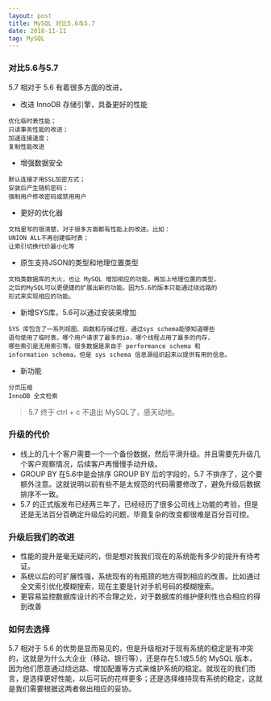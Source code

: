 ```yaml
---
layout: post
title: MySQL 对比5.6与5.7
date: 2018-11-11
tag: MySQL
---
```


### 对比5.6与5.7
 5.7 相对于 5.6 有着很多方面的改进，

- 改进 InnoDB 存储引擎，具备更好的性能

```
优化临时表性能；
只读事务性能的改进；
加速连接速度；
复制性能改进
```

- 增强数据安全

```
默认连接才用SSL加密方式；
安装后产生随机密码；
强制用户修改密码或禁用用户
```

- 更好的优化器

```
文档里写的很清楚，对于很多方面都有性能上的改进。比如：
UNION ALL不再创建临时表；
让索引切换代价最小化等
```

- 原生支持JSON的类型和地理位置类型

```
文档类数据库的大火，也让 MySQL 增加相应的功能，再加上地理位置的类型，
之后的MySQL可以更便捷的扩展出新的功能。因为5.6的版本只能通过绕远路的
形式来实现相应的功能。
```

- 新增SYS库，5.6可以通过安装来增加

```
SYS 库包含了一系列视图、函数和存储过程，通过sys schema能够知道哪些
语句使用了临时表，哪个用户请求了最多的io，哪个线程占用了最多的内存，
哪些索引是无用索引等。很多数据是来自于 performance schema 和
information schema，但是 sys schema 信息源组织起来以提供有用的信息。
```

- 新功能

```
分页压缩
InnoDB 全文检索
```

> 5.7 终于 ctrl + c 不退出 MySQL了，感天动地。

### 升级的代价
- 线上的几十个客户需要一个一个备份数据，然后平滑升级。并且需要先升级几个客户观察情况，后续客户再慢慢手动升级。
- GROUP BY 在5.6中是会排序 GROUP BY 后的字段的，5.7 不排序了，这个要额外注意。这就说明以前有些不是太规范的代码需要修改了，避免升级后数据排序不一致。
- 5.7 的正式版发布已经两三年了，已经经历了很多公司线上功能的考验，但是还是无法百分百确定升级后的问题，毕竟复杂的改变都很难是百分百可控。

### 升级后我们的改进
- 性能的提升是毫无疑问的，但是想对我我们现在的系统能有多少的提升有待考证。
- 系统以后的可扩展性强，系统现有的有瓶颈的地方得到相应的改善。比如通过全文索引优化模糊搜索，现在主要是针对手机号码的模糊搜索。
- 更容易监控数据库设计的不合理之处，对于数据库的维护便利性也会相应的得到改善

### 如何去选择
5.7 相对于 5.6 的优势是显而易见的，但是升级相对于现有系统的稳定是有冲突的，这就是为什么大企业（移动、银行等），还是存在5.1或5.5的 MySQL 版本，因为他们愿意通过绕远路、增加配置等方式来维护系统的稳定。就现在的我们而言，是选择更好性能，以后可玩的花样更多；还是选择维持现有系统的稳定，这就是我们需要根据这两者做出相应的妥协。
